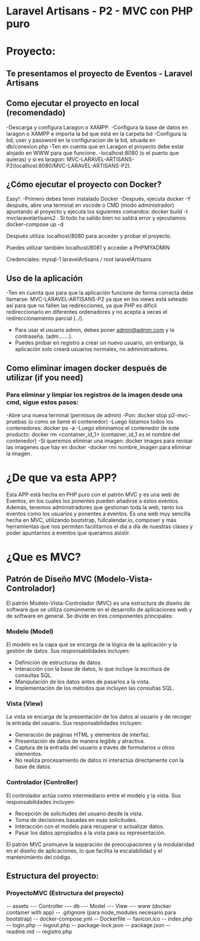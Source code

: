 # Laravel Artisans - P2 - MVC con PHP puro

# Proyecto:

## Te presentamos el proyecto de Eventos - Laravel Artisans

## Como ejecutar el proyecto en local (recomendado)
-Descarga y configura Laragon o XAMPP.
-Configura la base de datos en laragon o XAMPP e importa la bd que está en la carpeta bd
-Configura la bd, user y password en la configuracion de la bd, situada en db/conexion.php
-Ten en cuenta que en Laragon el proyecto debe estar alojado en WWW para que funcione.
-localhost:8080 (o el puerto que quieras) y si es laragon: MVC-LARAVEL-ARTISANS-P2(localhost:8080/MVC-LARAVEL-ARTISANS-P2).


## ¿Cómo ejecutar el proyecto con Docker?
Easy!:
-Primero debes tener instalado Docker
-Después, ejecuta docker
-Y después, abre una terminal en vscode o CMD (modo administrador) apuntando al proyecto y ejecuta los siguientes comandos:
docker build -t mvclaravelartisans2 .
Si todo ha salido bien no saldrá error y ejecutamos:
docker-compose up -d

Después utiliza: localhost/8080 para acceder y probar
el proyecto.

Puedes utilizar también localhost/8081 y acceder a PHPMYADMIN

Credenciales:
mysql-1
laravelArtisans / root
laravelArtisans 

## Uso de la aplicación
-Ten en cuenta que para que la aplicación funcione de forma correcta debe llamarse: MVC-LARAVEL-ARTISANS-P2
ya que en los views está seteado así para que no fallen las redirecciones, ya que PHP es dificil redireccionarlo
en diferentes ordenadores y no acepta a veces el redireccionamiento parcial (../).

- Para usar el usuario admin, debes poner admin@admin.com y la contraseña. (adm.......).
- Puedes probar en registro a crear un nuevo usuario, sin embargo, la aplicación solo creará usuarios normales,
no administradores.

## Como eliminar imagen docker después de utilizar (if you need)
### Para eliminar y limpiar los registros de la imagen desde una cmd, sigue estos pasos:
-Abre una nueva terminal (permisos de admin)
-Pon: docker stop p2-mvc-pruebas (o como se llame el contenedor)
-Luego listamos todos los contenedores: docker ps -a
-Luego eliminamos el contenedor de este producto: docker rm <container_id_1> (container_id_1 es el nombre del contenedor)
-Si queremos eliminar una imagen: docker images para revisar las imagenes que hay en docker
-docker rmi nombre_imagen para eliminar la imagen.

# ¿De que va esta APP?

Esta APP está hecha en PHP puro con el patrón MVC y es una web de Eventos, en los cuales los ponentes 
pueden añadirse a estos eventos.
Además, tenemos administradores que gestionan toda la web, tanto los eventos como los usuarios y ponentes a eventos. Es una web muy sencilla hecha en MVC, utilizando bootstrap, fullcalendar.io, composer y más herramientas que nos permiten facilitarnos el día a día
de nuestras clases y poder apuntarnos a eventos que queramos asistir.

# ¿Que es MVC?
## Patrón de Diseño MVC (Modelo-Vista-Controlador)

El patrón Modelo-Vista-Controlador (MVC) es una estructura de diseño de software que se utiliza comúnmente en el desarrollo de aplicaciones web y de software en general. Se divide en tres componentes principales:

### Modelo (Model)
El modelo es la capa que se encarga de la lógica de la aplicación y la gestión de datos. Sus responsabilidades incluyen:

- Definición de estructuras de datos.
- Interacción con la base de datos, lo que incluye la escritura de consultas SQL.
- Manipulación de los datos antes de pasarlos a la vista.
- Implementación de los métodos que incluyen las consultas SQL.

### Vista (View)
La vista se encarga de la presentación de los datos al usuario y de recoger la entrada del usuario. Sus responsabilidades incluyen:

- Generación de páginas HTML y elementos de interfaz.
- Presentación de datos de manera legible y atractiva.
- Captura de la entrada del usuario a través de formularios u otros elementos.
- No realiza procesamiento de datos ni interactúa directamente con la base de datos.

### Controlador (Controller)
El controlador actúa como intermediario entre el modelo y la vista. Sus responsabilidades incluyen:

- Recepción de solicitudes del usuario desde la vista.
- Toma de decisiones basadas en esas solicitudes.
- Interacción con el modelo para recuperar o actualizar datos.
- Pasar los datos apropiados a la vista para su representación.

El patrón MVC promueve la separación de preocupaciones y la modularidad en el diseño de aplicaciones, lo que facilita la escalabilidad y el mantenimiento del código.

## Estructura del proyecto:

### ProyectoMVC (Estructura del proyecto)
-- assets
--- Controller
--- db
--- Model
--- View
--- www (docker container with app)
-- .gitignore (para node_modules necesario para bootstrap)
-- docker-compose.yml
-- Dockerfile
-- favicon.ico
-- index.php
-- login.php
-- logout.php
-- package-lock.json
-- package.json
-- readme.md
-- registro.php